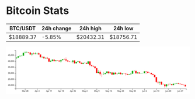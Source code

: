 # Bitcoin Stats

BTC/USDT|24h change|24h high|24h low|
|---|---|---|---|
|$18889.37|-5.85%|$20432.31|$18756.71|

<img src="./chart.svg">
